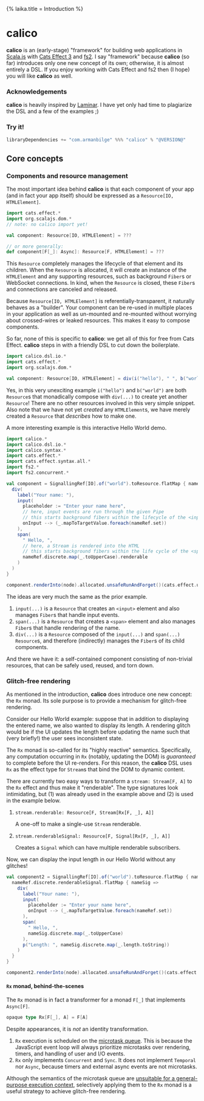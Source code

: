 {% laika.title = Introduction %}

# calico

**calico** is an (early-stage) "framework" for building web applications in [Scala.js](https://www.scala-js.org/) with [Cats Effect 3](https://typelevel.org/cats-effect/) and [fs2](https://fs2.io/). I say "framework" because **calico** (so far) introduces only one new concept of its own; otherwise, it is almost entirely a DSL. If you enjoy working with Cats Effect and fs2 then (I hope) you will like **calico** as well.

### Acknowledgements
**calico** is heavily inspired by [Laminar](https://Laminar.dev/). I have yet only had time to plagiarize the DSL and a few of the examples ;)

### Try it!

```scala
libraryDependencies += "com.armanbilge" %%% "calico" % "@VERSION@"
```

## Core concepts

### Components and resource management

The most important idea behind **calico** is that each component of your app (and in fact your app itself) should be expressed as a `Resource[IO, HTMLElement]`.

```scala
import cats.effect.*
import org.scalajs.dom.*
// note: no calico import yet!

val component: Resource[IO, HTMLElement] = ???

// or more generally:
def component[F[_]: Async]: Resource[F, HTMLElement] = ???
```

This `Resource` completely manages the lifecycle of that element and its children. When the `Resource` is allocated, it will create an instance of the `HTMLElement` and any supporting resources, such as background `Fiber`s or WebSocket connections. In kind, when the `Resource` is closed, these `Fiber`s and connections are canceled and released.

Because `Resource[IO, HTMLElement]` is referentially-transparent, it naturally behaves as a "builder". Your component can be re-used in multiple places in your application as well as un-mounted and re-mounted without worrying about crossed-wires or leaked resources. This makes it easy to compose components.

So far, none of this is specific to **calico**: we get all of this for free from Cats Effect. **calico** steps in with a friendly DSL to cut down the boilerplate.
```scala mdoc:js:compile-only
import calico.dsl.io.*
import cats.effect.*
import org.scalajs.dom.*

val component: Resource[IO, HTMLElement] = div(i("hello"), " ", b("world"))
```

Yes, in this very unexciting example `i("hello")` and `b("world")` are both `Resource`s that monadically compose with `div(...)` to create yet another `Resource`! There are no other resources involved in this very simple snippet. Also note that we have not yet _created_ any `HTMLElement`s, we have merely created a `Resource` that _describes_ how to make one.

A more interesting example is this interactive Hello World demo.

```scala mdoc:js:shared
import calico.*
import calico.dsl.io.*
import calico.syntax.*
import cats.effect.*
import cats.effect.syntax.all.*
import fs2.*
import fs2.concurrent.*

val component = SignallingRef[IO].of("world").toResource.flatMap { nameRef =>
  div(
    label("Your name: "),
    input(
      placeholder := "Enter your name here",
      // here, input events are run through the given Pipe
      // this starts background fibers within the lifecycle of the <input> element
      onInput --> (_.mapToTargetValue.foreach(nameRef.set))
    ),
    span(
      " Hello, ",
      // here, a Stream is rendered into the HTML
      // this starts background fibers within the life cycle of the <span> element
      nameRef.discrete.map(_.toUpperCase).renderable
    )
  )
}
```

```scala mdoc:js:invisible
component.renderInto(node).allocated.unsafeRunAndForget()(cats.effect.unsafe.IORuntime.global)
```

The ideas are very much the same as the prior example.

1. `input(...)` is a `Resource` that creates an `<input>` element and also manages `Fiber`s that handle input events. 
2. `span(...)` is a `Resource` that creates a `<span>` element and also manages `Fiber`s that handle rendering of the name.
3. `div(...)` is a `Resource` composed of the `input(...)` and `span(...)` `Resource`s, and therefore (indirectly) manages the `Fiber`s of its child components.

And there we have it: a self-contained component consisting of non-trivial resources, that can be safely used, reused, and torn down.

### Glitch-free rendering

As mentioned in the introduction, **calico** does introduce one new concept: the `Rx` monad. Its sole purpose is to provide a mechanism for glitch-free rendering.

Consider our Hello World example: suppose that in addition to displaying the entered name, we also wanted to display its length. A rendering glitch would be if the UI updates the length before updating the name such that (very briefly!) the user sees inconsistent state.

The `Rx` monad is so-called for its "highly reactive" semantics. Specifically, any computation occurring in `Rx` (notably, updating the DOM) is _guaranteed_ to complete before the UI re-renders. For this reason, the **calico** DSL uses `Rx` as the effect type for `Stream`s that bind the DOM to dynamic content.

There are currently two easy ways to transform a `stream: Stream[F, A]` to the `Rx` effect and thus make it "renderable". The type signatures look intimidating, but (1) was already used in the example above and (2) is used in the example below.

1. `stream.renderable: Resource[F, Stream[Rx[F, _], A]]`
   
   A one-off to make a single-use `Stream` renderable.

2. `stream.renderableSignal: Resource[F, Signal[Rx[F, _], A]]`

   Creates a `Signal` which can have multiple renderable subscribers.

Now, we can display the input length in our Hello World without any glitches!

```scala mdoc:js:shared
val component2 = SignallingRef[IO].of("world").toResource.flatMap { nameRef =>
  nameRef.discrete.renderableSignal.flatMap { nameSig =>
    div(
      label("Your name: "),
      input(
        placeholder := "Enter your name here",
        onInput --> (_.mapToTargetValue.foreach(nameRef.set))
      ),
      span(
        " Hello, ",
        nameSig.discrete.map(_.toUpperCase)
      ),
      p("Length: ", nameSig.discrete.map(_.length.toString))
    )
  }
}
```

```scala mdoc:js:invisible
component2.renderInto(node).allocated.unsafeRunAndForget()(cats.effect.unsafe.IORuntime.global)
```

#### `Rx` monad, behind-the-scenes

The `Rx` monad is in fact a transformer for a monad `F[_]` that implements `Async[F]`.
```scala
opaque type Rx[F[_], A] = F[A]
```

Despite appearances, it is _not_ an identity transformation.

1. `Rx` execution is scheduled on the [microtask queue](https://javascript.info/event-loop#macrotasks-and-microtasks). This is because the JavaScript event loop will always prioritize microtasks over rendering, timers, and handling of user and I/O events.
2. `Rx` only implements `Concurrent` and `Sync`. It does not implement `Temporal` nor `Async`, because timers and external async events are not microtasks.

Although the semantics of the microtask queue are [unsuitable for a general-purpose execution context](https://github.com/scala-js/scala-js-macrotask-executor#background), selectively applying them to the `Rx` monad is a useful strategy to achieve glitch-free rendering.